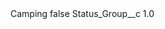 <?xml version="1.0" encoding="UTF-8"?>
<CustomMetadata xmlns="http://soap.sforce.com/2006/04/metadata" xmlns:xsi="http://www.w3.org/2001/XMLSchema-instance" xmlns:xsd="http://www.w3.org/2001/XMLSchema">
    <label>Camping</label>
    <protected>false</protected>
    <values>
        <field>Status_Group__c</field>
        <value xsi:type="xsd:double">1.0</value>
    </values>
</CustomMetadata>
